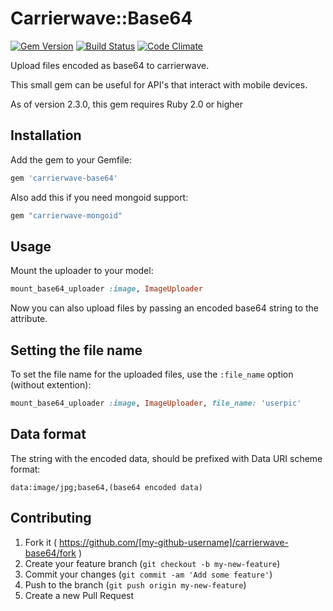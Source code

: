 # Carrierwave::Base64

[![Gem Version](https://badge.fury.io/rb/carrierwave-base64.svg)](http://badge.fury.io/rb/carrierwave-base64)
[![Build Status](https://travis-ci.org/lebedev-yury/carrierwave-base64.svg?branch=master)](https://travis-ci.org/lebedev-yury/carrierwave-base64)
[![Code Climate](https://codeclimate.com/github/lebedev-yury/carrierwave-base64/badges/gpa.svg)](https://codeclimate.com/github/lebedev-yury/carrierwave-base64)

Upload files encoded as base64 to carrierwave.

This small gem can be useful for API's that interact with mobile devices.

As of version 2.3.0, this gem requires Ruby 2.0 or higher

## Installation

Add the gem to your Gemfile:

```ruby
gem 'carrierwave-base64'
```

Also add this if you need mongoid support:

```ruby
gem "carrierwave-mongoid"
```

## Usage

Mount the uploader to your model:

```ruby
mount_base64_uploader :image, ImageUploader
```

Now you can also upload files by passing an encoded base64 string to the attribute.

## Setting the file name

To set the file name for the uploaded files, use the `:file_name` option (without extention):

```ruby
mount_base64_uploader :image, ImageUploader, file_name: 'userpic'
```

## Data format

The string with the encoded data, should be prefixed with Data URI scheme format:

```
data:image/jpg;base64,(base64 encoded data)
```

## Contributing

1. Fork it ( https://github.com/[my-github-username]/carrierwave-base64/fork )
2. Create your feature branch (`git checkout -b my-new-feature`)
3. Commit your changes (`git commit -am 'Add some feature'`)
4. Push to the branch (`git push origin my-new-feature`)
5. Create a new Pull Request
